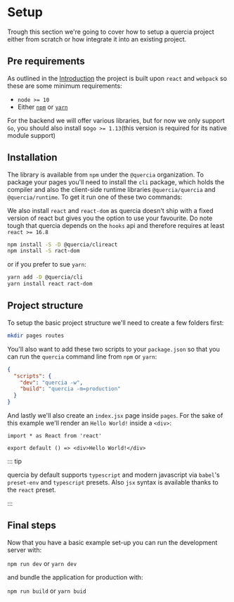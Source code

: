 # Setup

Trough this section we're going to cover how to setup a quercia project either
from scratch or how integrate it into an existing project.

## Pre requirements

As outlined in the [Introduction](/) the project is built upon `react` and
`webpack` so these are some minimum requirements:

- `node >= 10`
- Either [`npm`](https://www.npmjs.com/) or [`yarn`](https://yarnpkg.com/)

For the backend we will offer various libraries, but for now we only support
`Go`, you should also install so`go >= 1.13`(this version is required for its
native module support)

## Installation

The library is available from `npm` under the `@quercia` organization. To
package your pages you'll need to install the `cli` package, which holds the
compiler and also the client-side runtime libraries `@quercia/quercia` and
`@quercia/runtime`. To get it run one of these two commands:

We also install `react` and `react-dom` as quercia doesn't ship with a fixed
version of react but gives you the option to use your favourite. Do note tough
that quercia depends on the `hooks` api and therefore requires at least
`react >= 16.8`

```sh
npm install -S -D @quercia/clireact
npm install -S ract-dom
```

or if you prefer to sue `yarn`:

```sh
yarn add -D @quercia/cli
yarn install react ract-dom
```

## Project structure

To setup the basic project structure we'll need to create a few folders first:

```sh
mkdir pages routes
```

You'll also want to add these two scripts to your `package.json` so that you can
run the `quercia` command line from `npm` or `yarn`:

```json
{
  "scripts": {
    "dev": "quercia -w",
    "build": "quercia -m=production"
  }
}
```

And lastly we'll also create an `index.jsx` page inside `pages`. For the sake of
this example we'll render an `Hello World!` inside a `<div>`:

```tsx
import * as React from 'react'

export default () => <div>Hello World!</div>
```

::: tip

quercia by default supports `typescript` and modern javascript via `babel`'s
`preset-env` and `typescript` presets. Also `jsx` syntax is available thanks to
the `react` preset.

:::

## Final steps

Now that you have a basic example set-up you can run the development server
with:

`npm run dev` or `yarn dev`

and bundle the application for production with:

`npm run build` or `yarn buid`
